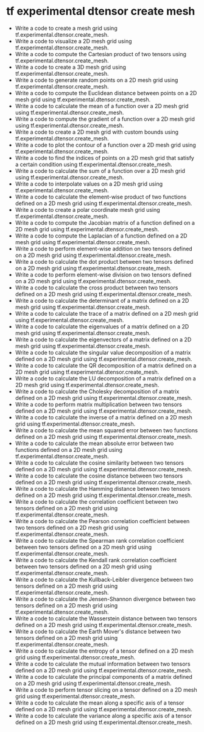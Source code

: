 # tf experimental dtensor create mesh

- Write a code to create a mesh grid using tf.experimental.dtensor.create_mesh.
- Write a code to visualize a 2D mesh grid using tf.experimental.dtensor.create_mesh.
- Write a code to compute the Cartesian product of two tensors using tf.experimental.dtensor.create_mesh.
- Write a code to create a 3D mesh grid using tf.experimental.dtensor.create_mesh.
- Write a code to generate random points on a 2D mesh grid using tf.experimental.dtensor.create_mesh.
- Write a code to compute the Euclidean distance between points on a 2D mesh grid using tf.experimental.dtensor.create_mesh.
- Write a code to calculate the mean of a function over a 2D mesh grid using tf.experimental.dtensor.create_mesh.
- Write a code to compute the gradient of a function over a 2D mesh grid using tf.experimental.dtensor.create_mesh.
- Write a code to create a 2D mesh grid with custom bounds using tf.experimental.dtensor.create_mesh.
- Write a code to plot the contour of a function over a 2D mesh grid using tf.experimental.dtensor.create_mesh.
- Write a code to find the indices of points on a 2D mesh grid that satisfy a certain condition using tf.experimental.dtensor.create_mesh.
- Write a code to calculate the sum of a function over a 2D mesh grid using tf.experimental.dtensor.create_mesh.
- Write a code to interpolate values on a 2D mesh grid using tf.experimental.dtensor.create_mesh.
- Write a code to calculate the element-wise product of two functions defined on a 2D mesh grid using tf.experimental.dtensor.create_mesh.
- Write a code to create a polar coordinate mesh grid using tf.experimental.dtensor.create_mesh.
- Write a code to compute the Jacobian matrix of a function defined on a 2D mesh grid using tf.experimental.dtensor.create_mesh.
- Write a code to compute the Laplacian of a function defined on a 2D mesh grid using tf.experimental.dtensor.create_mesh.
- Write a code to perform element-wise addition on two tensors defined on a 2D mesh grid using tf.experimental.dtensor.create_mesh.
- Write a code to calculate the dot product between two tensors defined on a 2D mesh grid using tf.experimental.dtensor.create_mesh.
- Write a code to perform element-wise division on two tensors defined on a 2D mesh grid using tf.experimental.dtensor.create_mesh.
- Write a code to calculate the cross product between two tensors defined on a 2D mesh grid using tf.experimental.dtensor.create_mesh.
- Write a code to calculate the determinant of a matrix defined on a 2D mesh grid using tf.experimental.dtensor.create_mesh.
- Write a code to calculate the trace of a matrix defined on a 2D mesh grid using tf.experimental.dtensor.create_mesh.
- Write a code to calculate the eigenvalues of a matrix defined on a 2D mesh grid using tf.experimental.dtensor.create_mesh.
- Write a code to calculate the eigenvectors of a matrix defined on a 2D mesh grid using tf.experimental.dtensor.create_mesh.
- Write a code to calculate the singular value decomposition of a matrix defined on a 2D mesh grid using tf.experimental.dtensor.create_mesh.
- Write a code to calculate the QR decomposition of a matrix defined on a 2D mesh grid using tf.experimental.dtensor.create_mesh.
- Write a code to calculate the LU decomposition of a matrix defined on a 2D mesh grid using tf.experimental.dtensor.create_mesh.
- Write a code to calculate the Cholesky decomposition of a matrix defined on a 2D mesh grid using tf.experimental.dtensor.create_mesh.
- Write a code to perform matrix multiplication between two tensors defined on a 2D mesh grid using tf.experimental.dtensor.create_mesh.
- Write a code to calculate the inverse of a matrix defined on a 2D mesh grid using tf.experimental.dtensor.create_mesh.
- Write a code to calculate the mean squared error between two functions defined on a 2D mesh grid using tf.experimental.dtensor.create_mesh.
- Write a code to calculate the mean absolute error between two functions defined on a 2D mesh grid using tf.experimental.dtensor.create_mesh.
- Write a code to calculate the cosine similarity between two tensors defined on a 2D mesh grid using tf.experimental.dtensor.create_mesh.
- Write a code to calculate the cosine distance between two tensors defined on a 2D mesh grid using tf.experimental.dtensor.create_mesh.
- Write a code to calculate the Hamming distance between two tensors defined on a 2D mesh grid using tf.experimental.dtensor.create_mesh.
- Write a code to calculate the correlation coefficient between two tensors defined on a 2D mesh grid using tf.experimental.dtensor.create_mesh.
- Write a code to calculate the Pearson correlation coefficient between two tensors defined on a 2D mesh grid using tf.experimental.dtensor.create_mesh.
- Write a code to calculate the Spearman rank correlation coefficient between two tensors defined on a 2D mesh grid using tf.experimental.dtensor.create_mesh.
- Write a code to calculate the Kendall rank correlation coefficient between two tensors defined on a 2D mesh grid using tf.experimental.dtensor.create_mesh.
- Write a code to calculate the Kullback-Leibler divergence between two tensors defined on a 2D mesh grid using tf.experimental.dtensor.create_mesh.
- Write a code to calculate the Jensen-Shannon divergence between two tensors defined on a 2D mesh grid using tf.experimental.dtensor.create_mesh.
- Write a code to calculate the Wasserstein distance between two tensors defined on a 2D mesh grid using tf.experimental.dtensor.create_mesh.
- Write a code to calculate the Earth Mover's distance between two tensors defined on a 2D mesh grid using tf.experimental.dtensor.create_mesh.
- Write a code to calculate the entropy of a tensor defined on a 2D mesh grid using tf.experimental.dtensor.create_mesh.
- Write a code to calculate the mutual information between two tensors defined on a 2D mesh grid using tf.experimental.dtensor.create_mesh.
- Write a code to calculate the principal components of a matrix defined on a 2D mesh grid using tf.experimental.dtensor.create_mesh.
- Write a code to perform tensor slicing on a tensor defined on a 2D mesh grid using tf.experimental.dtensor.create_mesh.
- Write a code to calculate the mean along a specific axis of a tensor defined on a 2D mesh grid using tf.experimental.dtensor.create_mesh.
- Write a code to calculate the variance along a specific axis of a tensor defined on a 2D mesh grid using tf.experimental.dtensor.create_mesh.